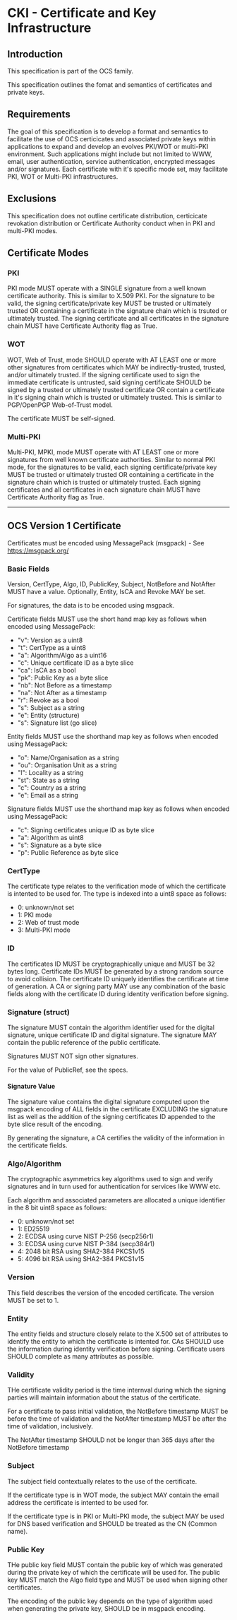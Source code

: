 # CKI - Certificate and Key Infrastructure

## Introduction

This specification is part of the OCS family. 

This specification outlines the fomat and semantics of certificates and private keys.

## Requirements

The goal of this specification is to develop a format and semantics to facilitate the use of OCS certicicates and associated 
private keys within applications to expand and develop an evolves PKI/WOT or multi-PKI environment. Such applications might include
but not limited to WWW, email, user authentication, service authentication, encrypted messages and/or signatures. Each certificate 
with it's specific mode set, may facilitate PKI, WOT or Multi-PKI infrastructures.

## Exclusions

This specification does not outline certificate distribution, certicicate revokation distribution or Certificate Authority conduct when in PKI and multi-PKI modes.

## Certificate Modes

### PKI

PKI mode MUST operate with a SINGLE signature from a well known certificate authority. This is similar to X.509 PKI. For the signature 
to be valid, the signing certificate/private key MUST be trusted or ultimately trusted OR containing a certificate in the signature chain which is trsuted or ultimately trusted. The signing certificate and all certificates in the signature chain MUST have Certificate Authority flag as True. 

### WOT

WOT, Web of Trust, mode SHOULD operate with AT LEAST one or more other signatures from certificates which MAY be indirectly-trusted, trusted, and/or ultimately trusted. If the signing certificate used to sign the immediate certificate is untrusted, said signing certificate SHOULD be signed by a trusted or ultimately trusted certificate OR contain a certificate in it's signing chain which is trusted or ultimately trusted. This is similar to PGP/OpenPGP Web-of-Trust model.

The certificate MUST be self-signed.

### Multi-PKI

Multi-PKI, MPKI, mode MUST operate with AT LEAST one or more signatures from well known certificate authorities. Similar to normal PKI mode, for the signatures to be valid, each signing certificate/private key MUST be trusted or ultimately trusted OR containing a certificate in the signature chain which is trusted or ultimately trusted. Each signing certificates and all certificates in each signature chain MUST have Certificate Authority flag as True. 

---

## OCS Version 1 Certificate

Certificates must be encoded using MessagePack (msgpack) - See https://msgpack.org/

### Basic Fields

Version, CertType, Algo, ID, PublicKey, Subject, NotBefore and NotAfter MUST have a value. 
Optionally, Entity, IsCA and Revoke MAY be set. 

For signatures, the data is to be encoded using msgpack.

Certificate fields MUST use the short hand map key as follows when encoded using MessagePack:
 - "v": Version as a uint8
 - "t": CertType as a uint8
 - "a": Algorithm/Algo as a uint16
 - "c": Unique certificate ID as a byte slice
 - "ca": IsCA as a bool
 - "pk": Public Key as a byte slice
 - "nb": Not Before as a timestamp
 - "na": Not After as a timestamp
 - "r": Revoke as a bool
 - "s": Subject as a string
 - "e": Entity (structure) 
 - "s": Signature list (go slice)

Entity fields MUST use the shorthand map key as follows when encoded using MessagePack:
 - "o": Name/Organisation as a string
 - "ou": Organisation Unit as a string
 - "l": Locality as a string
 - "st": State as a string
 - "c": Country as a string
 - "e": Email as a string

Signature fields MUST use the shorthand map key as follows when encoded using MessagePack:
 - "c": Signing certificates unique ID as byte slice
 - "a": Algorithm as uint8
 - "s": Signature as a byte slice
 - "p": Public Reference as byte slice

### CertType

The certificate type relates to the verification mode of which the certificate is intented to be used for. The type is indexed into a uint8 space as follows:
 - 0: unknown/not set
 - 1: PKI mode
 - 2: Web of trust mode
 - 3: Multi-PKI mode

### ID

The certificates ID MUST be cryptographically unique and MUST be 32 bytes long. Certificate IDs MUST be generated by a strong random source to avoid collision. The certificate ID uniquely identifies the certificate at time of generation. A CA or signing party MAY use any combination of the basic fields along with the certificate ID during identity verification before signing.

### Signature (struct)

The signature MUST contain the algorithm identifier used for the digital signature, unique certificate ID and digital signature. The signature MAY contain the public reference of the public certificate.

Signatures MUST NOT sign other signatures.

For the value of PublicRef, see the specs.

#### Signature Value

The signature value contains the digital signature computed upon the msgpack encoding of ALL fields in the certificate EXCLUDING the signature list as well as the addition of the signing certificates ID appended to the byte slice result of the encoding. 

By generating the signature, a CA certifies the validity of the information in the certificate fields. 

### Algo/Algorithm

The cryptographic asymmetrics key algorithms used to sign and verify signatures and in turn used for authentication for services like WWW etc.

Each algorithm and associated parameters are allocated a unique identifier in the 8 bit uint8 space as follows:
 - 0: unknown/not set
 - 1: ED25519
 - 2: ECDSA using curve NIST P-256 (secp256r1)
 - 3: ECDSA using curve NIST P-384 (secp384r1)
 - 4: 2048 bit RSA using SHA2-384 PKCS1v15
 - 5: 4096 bit RSA using SHA2-384 PKCS1v15

### Version

This field describes the version of the encoded certificate. The version MUST be set to 1.

### Entity

The entity fields and structure closely relate to the X.500 set of attributes to identify the entity to which the certificate is intented for. CAs SHOULD use the information during identity verification before signing. Certificate users SHOULD complete as many attributes as possible.

### Validity

THe certificate validity period is the time internval during which the signing parties will maintain information about the status of the certificate. 

For a certificate to pass initial validation, the NotBefore timestamp MUST be before the time of validation and the NotAfter timestamp MUST be after the time of validation, inclusively.

The NotAfter timestamp SHOULD not be longer than 365 days after the NotBefore timestamp

### Subject

The subject field contextually relates to the use of the certificate. 

If the certificate type is in WOT mode, the subject MAY contain the email address the certificate is intented to be used for. 

If the certificate type is in PKI or Multi-PKI mode, the subject MAY be used for DNS based verification and SHOULD be treated as the CN (Common name).

### Public Key

THe public key field MUST contain the public key of which was generated during the private key of which the certificate will be used for. The public key MUST match the Algo field type and MUST be used when signing other certificates.

The encoding of the public key depends on the type of algorithm used when generating the private key, SHOULD be in msgpack encoding.